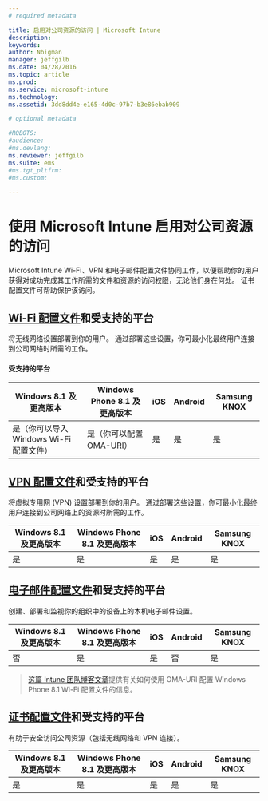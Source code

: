```yaml
---
# required metadata

title: 启用对公司资源的访问 | Microsoft Intune
description:
keywords:
author: Nbigman
manager: jeffgilb
ms.date: 04/28/2016
ms.topic: article
ms.prod:
ms.service: microsoft-intune
ms.technology:
ms.assetid: 3dd8dd4e-e165-4d0c-97b7-b3e86ebab909

# optional metadata

#ROBOTS:
#audience:
#ms.devlang:
ms.reviewer: jeffgilb
ms.suite: ems
#ms.tgt_pltfrm:
#ms.custom:

---
```


# 使用 Microsoft Intune 启用对公司资源的访问
Microsoft Intune Wi-Fi、VPN 和电子邮件配置文件协同工作，以便帮助你的用户获得对成功完成其工作所需的文件和资源的访问权限，无论他们身在何处。 证书配置文件可帮助保护该访问。

## [Wi-Fi 配置文件](wi-fi-connections-in-microsoft-intune.md)和受支持的平台

将无线网络设置部署到你的用户。 通过部署这些设置，你可最小化最终用户连接到公司网络时所需的工作。
#### 受支持的平台

|Windows 8.1 及更高版本|Windows Phone 8.1 及更高版本|iOS|Android|Samsung KNOX|
|---------------------|---------------------------|---|-------|------------|
|是（你可以导入 Windows Wi-Fi 配置文件）|是（你可以配置 OMA-URI） |是|是|是|

## [VPN 配置文件](vpn-connections-in-microsoft-intune.md)和受支持的平台
将虚拟专用网 (VPN) 设置部署到你的用户。 通过部署这些设置，你可最小化最终用户连接到公司网络上的资源时所需的工作。

|Windows 8.1 及更高版本|Windows Phone 8.1 及更高版本|iOS|Android|Samsung KNOX|
|---------------------|---------------------------|---|-------|------------|
|是|是|是|是|是|

## [电子邮件配置文件](configure-access-to-corporate-email-using-email-profiles-with-microsoft-intune.md)和受支持的平台
创建、部署和监视你的组织中的设备上的本机电子邮件设置。

|Windows 8.1 及更高版本|Windows Phone 8.1 及更高版本|iOS|Android|Samsung KNOX|
|---------------------|---------------------------|---|-------|------------|
|否|是|是|否|是|
> [这篇 Intune 团队博客文章](http://blogs.technet.com/b/microsoftintune/archive/2015/02/23/using-oma-uri-to-create-custom-wi-fi-profiles-for-windows-phone-8-1.aspx)提供有关如何使用 OMA-URI 配置 Windows Phone 8.1 Wi-Fi 配置文件的信息。

## [证书配置文件](secure-resource-access-with-certificate-profiles.md)和受支持的平台
有助于安全访问公司资源（包括无线网络和 VPN 连接）。

|Windows 8.1 及更高版本|Windows Phone 8.1 及更高版本|iOS|Android|Samsung KNOX|
|---------------------|---------------------------|---|-------|------------|
|是|是|是|是|是|


<!--HONumber=May16_HO2-->



